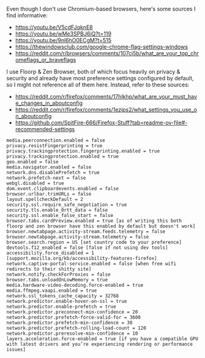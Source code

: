 Even though I don't use Chromium-based browsers, here's some sources I find informative:
- https://youtu.be/V5cdFJqknE8
- https://youtu.be/wMe3SPBJ6iQ?t=119
- https://youtu.be/9nl6hO0ECgM?t=515
- https://thewindowsclub.com/google-chrome-flag-settings-windows
- https://reddit.com/r/browsers/comments/107cj5b/what_are_your_top_chromeflags_or_braveflags

I use Floorp & Zen Browser, both of which focus heavily on privacy & security and already have most preference settings configured by default, so I might not reference all of them here. Instead, refer to these sources:
- https://reddit.com/r/firefox/comments/17hlkhp/what_are_your_must_have_changes_in_aboutconfig
- https://reddit.com/r/firefox/comments/1ezjps2/what_settings_you_use_on_aboutconfig
- https://github.com/SpitFire-666/Firefox-Stuff?tab=readme-ov-file#-recommended-settings

```
media.peerconnection.enabled = false
privacy.resistFingerprinting = true
privacy.trackingprotection.fingerprinting.enabled = true
privacy.trackingprotection.enabled = true
geo.enabled = false
media.navigator.enabled = false
network.dns.disablePrefetch = true
network.prefetch-next = false
webgl.disabled = true
dom.event.clipboardevents.enabled = false
browser.urlbar.trimURLs = false
layout.spellcheckDefault = 2
security.ssl.require_safe_negotiation = true
security.tls.enable_0rtt_data = false
security.ssl.enable_false_start = false
browser.tabs.cardPreview.enabled = true [as of writing this both floorp and zen browser have this enabled by default but doesn't work]
browser.newtabpage.activity-stream.feeds.telemetry = false
browser.newtabpage.activity-stream.telemetry = false
browser.search.region = US [set country code to your preference]
devtools.f12_enabled = false [false if not using dev tools]
accessibility.force_disabled = 1 [support.mozilla.org/kb/accessibility-features-firefox]
network.captive-portal-service.enabled = false [when free wifi redirects to their shitty site]
network.notify.checkForProxies = false
browser.tabs.unloadOnLowMemory = true
media.hardware-video-decoding.force-enabled = true
media.ffmpeg.vaapi.enabled = true
network.ssl_tokens_cache_capacity = 32768
network.predictor.enable-hover-on-ssl = true
network.predictor.enable-prefetch = true
network.predictor.preconnect-min-confidence = 20
network.predictor.prefetch-force-valid-for = 3600
network.predictor.prefetch-min-confidence = 30
network.predictor.prefetch-rolling-load-count = 120
network.predictor.preresolve-min-confidence = 10
layers.acceleration.force-enabled = true [if you have a compatible GPU with latest drivers and you’re experiencing rendering or performance issues]
```
